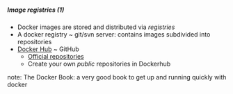 ##### Image registries (1)
* Docker images are stored and distributed via *registries*
* A docker registry ~ git/svn server: contains images subdivided into repositories
* [Docker Hub](https://hub.docker.com/) ~ GitHub
  * [Official repositories](https://hub.docker.com/explore/)
  * Create your own *public* repositories in Dockerhub

note:
    The Docker Book: a very good book to get up and running quickly with docker
